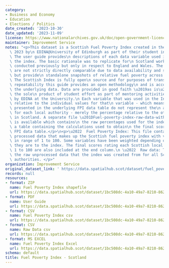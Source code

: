 ```yaml
---
category:
- Business and Economy
- Education
- Elections / Politics
date_created: '2023-10-30'
date_updated: '2023-11-09'
license: https://www.nationalarchives.gov.uk/doc/open-government-licence/version/3/
maintainer: Improvement Service
notes: "<p>This dataset is a Scottish Fuel Poverty Index created in the summer of\
  \ 2023 by\n EDINA@University of Edinburgh as part of their student internship programme.\
  \ The user guide provides\n descriptions of each data variable used in creating\
  \ the index. The basic rationale was to replicate for\n Scotland work that had been\
  \ conducted previously but only in respect to England and Wales. The two\n indices\
  \ are not strictly directly comparable due to data availability and spatial granularity\
  \ but provide\n standalone snapshots of relative fuel poverty across Great Britain.\
  \ The Scottish Index is fully open\n source and for purposes of transparency and\
  \ repeatability this guide provides an open methodology\n and is accompanied by\
  \ the underlying data. Data are provided in good faith \u2019as is\u2019 and is\
  \ the sole\n product of student effort as part of mentoring activities conducted\
  \ by EDINA at the University.\n Each variable that was used in the Index was normalised\
  \ relative to the individual values for that\n variable - which means the values\
  \ presented in the underlying FPI data table do not represent the\n actual numbers\
  \ for each local authority - merely the percentage relative to the other local authorities\n\
  \ in Scotland. A separate file \u201DFuel-poverty-index-raw-data-with-calc.csv\u201D\
  \ is available which contains\n the raw percentages used for the index along with\
  \ a table containing the calculations used to obtain\n the final score and the main\
  \ FPI data table.</p>\n<p>\u2022  Fuel Poverty Index: This file contains the normalised\
  \ processed data that makes up the Scottish fuel poverty index with variables being\
  \ in range of 1 to 100. Some variables have been weighted depending on how important\
  \ they are to the index. The final scores rating each Scottish local authority from\
  \ 1 to 100 are also included at the end column.\n \u2022  Raw data: This file contains\
  \ the raw unprocessed data that the index was created from for all Scottish local\
  \ authorities. </p>"
organization: Improvement Service
original_dataset_link: ' https://data.spatialhub.scot/dataset/fuel_poverty_index-is'
records: null
resources:
- format: ZIP
  name: Fuel Poverty Index shapefile
  url: https://data.spatialhub.scot/dataset/1bc508dc-4a10-49a7-8210-862e451d0f44/resource/bd86e980-1705-4146-bcd8-f1fe815ff6a0/download/fuel-poverty-index-shape-file.zip
- format: PDF
  name: User Guide
  url: https://data.spatialhub.scot/dataset/1bc508dc-4a10-49a7-8210-862e451d0f44/resource/27d72c7b-8c07-4cb6-8424-5aaf0d54a19b/download/scottish_fuel_poverty_index_user_guide.pdf
- format: CSV
  name: Fuel Poverty Index csv
  url: https://data.spatialhub.scot/dataset/1bc508dc-4a10-49a7-8210-862e451d0f44/resource/71e76588-8155-4f43-94cc-ae0a0a374df1/download/final-fuel-poverty-index.csv
- format: CSV
  name: Raw Data csv
  url: https://data.spatialhub.scot/dataset/1bc508dc-4a10-49a7-8210-862e451d0f44/resource/7fc1eaf4-8ff6-49c5-9861-027d2f6e105c/download/fuel-poverty-index-raw-data.csv
- format: MS EXCEL
  name: Fuel Poverty Index Excel
  url: https://data.spatialhub.scot/dataset/1bc508dc-4a10-49a7-8210-862e451d0f44/resource/c3c8a38f-9165-45fc-95b9-e70fe17f225c/download/scotland_fuel_poverty_final_index_version_1.xlsx
schema: default
title: Fuel Poverty Index - Scotland
---
```

